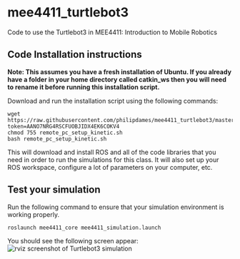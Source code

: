 # mee4411_turtlebot3
Code to use the Turtlebot3 in MEE4411: Introduction to Mobile Robotics

## Code Installation instructions
**Note: This assumes you have a fresh installation of Ubuntu. If you already have a folder in your home directory called catkin_ws then you will need to rename it before running this installation script.**

Download and run the installation script using the following commands:
```
wget https://raw.githubusercontent.com/philipdames/mee4411_turtlebot3/master/mee4411_core/setup/remote_pc_setup_kinetic.sh?token=AANO7NRG4RSCFUOBJIDX4EK6COKV4
chmod 755 remote_pc_setup_kinetic.sh
bash remote_pc_setup_kinetic.sh
```    
This will download and install ROS and all of the code libraries that you need in order to run the simulations for this class.
It will also set up your ROS workspace, configure a lot of parameters on your computer, etc.


## Test your simulation
Run the following command to ensure that your simulation environment is working properly. 
```
roslaunch mee4411_core mee4411_simulation.launch
```
You should see the following screen appear:
![rviz screenshot of Turtlebot3 simulation](https://github.com/philipdames/mee4411_turtlebot3/blob/master/rviz_screenshot.PNG)
